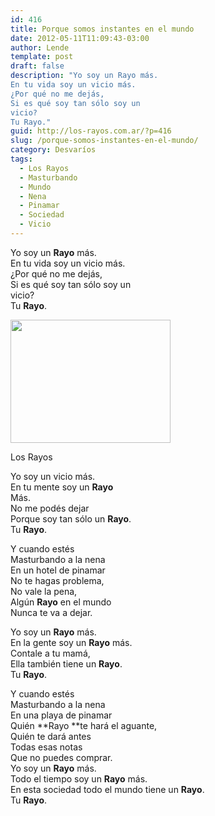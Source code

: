 ```yaml
---
id: 416
title: Porque somos instantes en el mundo
date: 2012-05-11T11:09:43-03:00
author: Lende
template: post
draft: false
description: "Yo soy un Rayo más.  
En tu vida soy un vicio más.  
¿Por qué no me dejás,  
Si es qué soy tan sólo soy un  
vicio?  
Tu Rayo."
guid: http://los-rayos.com.ar/?p=416
slug: /porque-somos-instantes-en-el-mundo/
category: Desvaríos
tags:
  - Los Rayos
  - Masturbando
  - Mundo
  - Nena
  - Pinamar
  - Sociedad
  - Vicio
---
```

Yo soy un **Rayo** más.  
En tu vida soy un vicio más.  
¿Por qué no me dejás,  
Si es qué soy tan sólo soy un  
vicio?  
Tu **Rayo**.

<div id="attachment_537" style="width: 266px" class="wp-caption alignright">
  <img aria-describedby="caption-attachment-537" class="size-full wp-image-537" title="images" src="https://los-rayos.com/wp-content/uploads/2012/04/images3.jpg" alt="" width="256" height="197" />
  
  <p id="caption-attachment-537" class="wp-caption-text">
    Los Rayos
  </p>
</div>

Yo soy un vicio más.  
En tu mente soy un **Rayo**  
Más.  
No me podés dejar  
Porque soy tan sólo un **Rayo**.  
Tu **Rayo**.

Y cuando estés  
Masturbando a la nena  
En un hotel de pinamar  
No te hagas problema,  
No vale la pena,  
Algún **Rayo** en el mundo  
Nunca te va a dejar.

Yo soy un **Rayo** más.  
En la gente soy un **Rayo** más.  
Contale a tu mamá,  
Ella también tiene un **Rayo**.  
Tu **Rayo**.

Y cuando estés  
Masturbando a la nena  
En una playa de pinamar  
Quién **Rayo **te hará el aguante,  
Quién te dará antes  
Todas esas notas  
Que no puedes comprar.  
Yo soy un **Rayo** más.  
Todo el tiempo soy un **Rayo** más.  
En esta sociedad todo el mundo tiene un **Rayo**.  
Tu **Rayo**.

